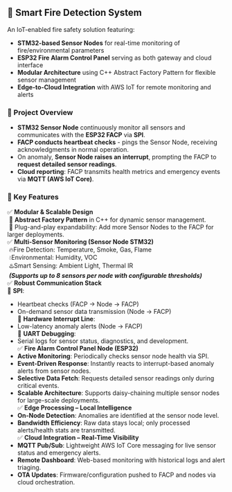 ## 🚨 Smart Fire Detection System
An IoT-enabled fire safety solution featuring:
- **STM32-based Sensor Nodes** for real-time monitoring of fire/environmental parameters
- **ESP32 Fire Alarm Control Panel** serving as both gateway and cloud interface
- **Modular Architecture** using C++ Abstract Factory Pattern for flexible sensor management
- **Edge-to-Cloud Integration** with AWS IoT for remote monitoring and alerts

### 📌 Project Overview
- **STM32 Sensor Node** continuously monitor all sensors and communicates with the **ESP32 FACP** via **SPI**.
- **FACP conducts heartbeat checks** - pings the Sensor Node, receiving acknowledgments in normal operation.
- On anomaly, **Sensor Node raises an interrupt**, prompting the FACP to **request detailed sensor readings**.
- **Cloud reporting**: FACP transmits health metrics and emergency events via **MQTT (AWS IoT Core)**.

### 🔧 Key Features
✅ **Modular & Scalable Design**  
&nbsp;🔹 **Abstract Factory Pattern** in C++ for dynamic sensor management.  
&nbsp;🔹 Plug-and-play expandability: Add more Sensor Nodes to the FACP for larger deployments.  
✅ **Multi-Sensor Monitoring (Sensor Node STM32)**  
&nbsp;🔥Fire Detection: Temperature, Smoke, Gas, Flame  
&nbsp;💧Environmental: Humidity, VOC  
&nbsp;♨️Smart Sensing: Ambient Light, Thermal IR  
&nbsp;***(Supports up to 8 sensors per node with configurable thresholds)***  
✅ **Robust Communication Stack**  
🔹 **SPI**:  
  - Heartbeat checks (FACP → Node → FACP)  
  - On-demand sensor data transmission (Node → FACP)     
🔹 **Hardware Interrupt Line**:  
  - Low-latency anomaly alerts (Node → FACP)  
🔹 **UART Debugging**:  
  - Serial logs for sensor status, diagnostics, and development.  
✅ **Fire Alarm Control Panel Node (ESP32)**  
  - **Active Monitoring**: Periodically checks sensor node health via SPI.  
  - **Event-Driven Response**: Instantly reacts to interrupt-based anomaly alerts from sensor nodes.  
  - **Selective Data Fetch**: Requests detailed sensor readings only during critical events.  
  - **Scalable Architecture**: Supports daisy-chaining multiple sensor nodes for large-scale deployments.  
✅ **Edge Processing – Local Intelligence**  
  - **On-Node Detection**: Anomalies are identified at the sensor node level.  
  - **Bandwidth Efficiency**: Raw data stays local; only processed alerts/health stats are transmitted.  
✅ **Cloud Integration – Real-Time Visibility**  
- **MQTT Pub/Sub**: Lightweight AWS IoT Core messaging for live sensor status and emergency alerts.  
- **Remote Dashboard**: Web-based monitoring with historical logs and alert triaging.  
- **OTA Updates**: Firmware/configuration pushed to FACP and nodes via cloud orchestration.  



